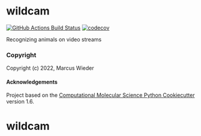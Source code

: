 wildcam
==============================
[//]: # (Badges)
[![GitHub Actions Build Status](https://github.com/REPLACE_WITH_OWNER_ACCOUNT/wildcam/workflows/CI/badge.svg)](https://github.com/REPLACE_WITH_OWNER_ACCOUNT/wildcam/actions?query=workflow%3ACI)
[![codecov](https://codecov.io/gh/REPLACE_WITH_OWNER_ACCOUNT/wildcam/branch/master/graph/badge.svg)](https://codecov.io/gh/REPLACE_WITH_OWNER_ACCOUNT/wildcam/branch/master)


Recognizing animals on video streams

### Copyright

Copyright (c) 2022, Marcus Wieder


#### Acknowledgements
 
Project based on the 
[Computational Molecular Science Python Cookiecutter](https://github.com/molssi/cookiecutter-cms) version 1.6.
# wildcam
